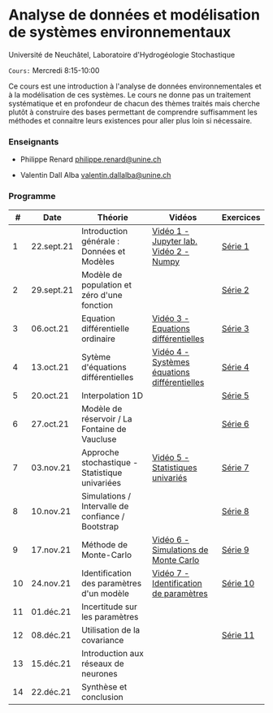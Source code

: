 # Analyse de données et modélisation de systèmes environnementaux

Université de Neuchâtel, Laboratoire d'Hydrogéologie Stochastique

`Cours:` Mercredi 8:15-10:00 

Ce cours est une introduction à l'analyse de données environnementales et à la modélisation de ces systèmes. Le cours ne donne pas un traitement systématique et en profondeur de chacun des thèmes traités mais cherche plutôt à construire des bases permettant de comprendre suffisamment les méthodes et connaitre leurs existences pour aller plus loin si nécessaire.  


### Enseignants
 - Philippe Renard [philippe.renard@unine.ch](philippe.renard@unine.ch)

 - Valentin Dall Alba [valentin.dallalba@unine.ch](valentin.dallalba@unine.ch)

   

### Programme 
| #    | Date       | Théorie                                           | Vidéos                                                       | Exercices                                  |
| ---- | ---------- | ------------------------------------------------- | ------------------------------------------------------------ | ------------------------------------------ |
| 1    | 22.sept.21 | Introduction générale : Données et Modèles        | [Vidéo 1 - Jupyter lab.](https://youtu.be/UYHdHoP8cBE)   [Vidéo 2 - Numpy](https://youtu.be/8P0FzUBqh8s) | [Série 1](series/serie01_questions.ipynb)  |
| 2    | 29.sept.21 | Modèle de population et zéro d'une fonction       |                                                              | [Série 2](series/serie02_questions.ipynb)  |
| 3    | 06.oct.21  | Equation différentielle ordinaire                 | [Vidéo 3 - Equations différentielles](https://youtu.be/-673badnGP0) | [Série 3](series/serie03_questions.ipynb)  |
| 4    | 13.oct.21  | Sytème d'équations différentielles                | [Vidéo 4 - Systèmes équations différentielles](https://youtu.be/myWbK_S9Sz8) | [Série 4](series/serie04_questions.ipynb)  |
| 5    | 20.oct.21  | Interpolation 1D                                  |                                                              | [Série 5](series/serie05_questions.ipynb)  |
| 6    | 27.oct.21  | Modèle de réservoir / La Fontaine de Vaucluse     |                                                              | [Série 6](series/serie06_questions.ipynb)  |
| 7    | 03.nov.21  | Approche stochastique - Statistique univariées    | [Vidéo 5 - Statistiques univariés](https://youtu.be/Xzjoapd8LdQ) | [Série 7](series/serie07_questions.ipynb)  |
| 8    | 10.nov.21  | Simulations / Intervalle de confiance / Bootstrap |                                                              | [Série 8](series/serie08_questions.ipynb)  |
| 9    | 17.nov.21  | Méthode de Monte-Carlo                            | [Vidéo 6 - Simulations de Monte Carlo](https://youtu.be/y3tNv6lEK4o) | [Série 9](series/serie09_questions.ipynb)  |
| 10   | 24.nov.21  | Identification des paramètres d'un modèle         | [Vidéo 7 - Identification de paramètres](https://youtu.be/N5dDRPSV0Es) | [Série 10](series/serie10_questions.ipynb) |
| 11   | 01.déc.21  | Incertitude sur les paramètres                    |                                                              |                                            |
| 12   | 08.déc.21  | Utilisation de la covariance                      |                                                              | [Série 11](series/serie11_questions.ipynb) |
| 13   | 15.déc.21  | Introduction aux réseaux de neurones              |                                                              |                                            |
| 14   | 22.déc.21  | Synthèse et conclusion                            |                                                              |                                            |

